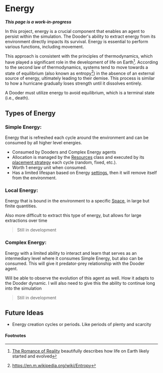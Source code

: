 # Energy

***This page is a work-in-progress***

In this project, energy is a crucial component that enables an agent to persist within the simulation. The Dooder's ability to extract energy from its environment directly impacts its survival. Energy is essential to perform various functions, including movement.

This approach is consistent with the principles of thermodynamics, which have played a significant role in the development of life on Earth[^1]. According to the second law of thermodynamics, systems tend to move towards a state of equilibrium (also known as entropy[^2]) in the absence of an external source of energy, ultimately leading to their demise. This process is similar to how a hurricane gradually loses strength until it dissolves entirely.

A Dooder must utilize energy to avoid equilibrium, which is a terminal state (i.e., death).

## Types of Energy

### Simple Energy: 
Energy that is refreshed each cycle around the environment and can be consumed by all higher level energies.

* Consumed by Dooders and Complex Energy agents
* Allocation is managed by the [Resources](https://github.com/csmangum/Dooders/blob/main/sdk/models/resources.py) class and executed by its [placement strategy](https://github.com/csmangum/Dooders/blob/main/sdk/strategies/placement.py) each cycle (random, fixed, etc.).
* Worth 1 energy unit when consumed.
* Has a limited lifespan based on Energy [settings](https://github.com/csmangum/Dooders/blob/main/sdk/variables/energy.yml), then it will remove itself from the environment.

### Local Energy: 
Energy that is bound in the environment to a specific [Space](), in large but finite quantities.

Also more difficult to extract this type of energy, but allows for large extractions over time

> Still in development

### Complex Energy: 
Energy with a limited ability to interact and learn that serves as an intermediary level where it consumes Simple Energy, but also can be consumed. This will give it predator-prey relationship with the Dooder agent.

Will be able to observe the evolution of this agent as well.
How it adapts to the Dooder dynamic.
I will also need to give this the ability to continue long into the simulation

> Still in development

## Future Ideas

* Energy creation cycles or periods. Like periods of plenty and scarcity


#### Footnotes
[^1]: [The Romance of Reality](https://www.amazon.com/Romance-Reality-Organizes-Consciousness-Complexity/dp/1637740441/ref=nodl_?dplnkId=7d73a70c-055f-42ff-89cf-05e4a1170b53) beautifully describes how life on Earth likely started and evolved
[^2]: https://en.m.wikipedia.org/wiki/Entropy
